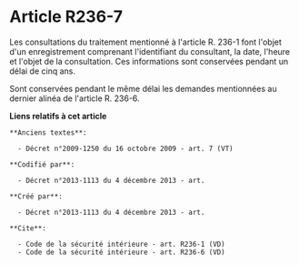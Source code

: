 # Article R236-7

Les consultations du traitement mentionné à l'article R. 236-1 font l'objet d'un enregistrement comprenant l'identifiant du
consultant, la date, l'heure et l'objet de la consultation. Ces informations sont conservées pendant un délai de cinq ans. 

Sont conservées pendant le même délai les demandes mentionnées au dernier alinéa de l'article R. 236-6.

**Liens relatifs à cet article**

	**Anciens textes**:

	  - Décret n°2009-1250 du 16 octobre 2009 - art. 7 (VT)

	**Codifié par**:

	  - Décret n°2013-1113 du 4 décembre 2013 - art.

	**Créé par**:

	  - Décret n°2013-1113 du 4 décembre 2013 - art.

	**Cite**:

	  - Code de la sécurité intérieure - art. R236-1 (VD)
	  - Code de la sécurité intérieure - art. R236-6 (VD)
